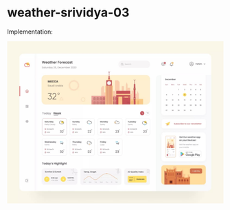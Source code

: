 # weather-srividya-03



Implementation:


![snap1](https://github.com/srividya-03/weather-srividya-03/blob/main/images/raman.jpg)



